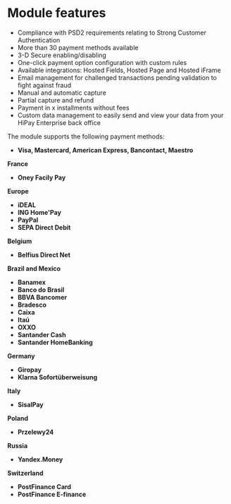 # Module features

* Compliance with PSD2 requirements relating to Strong Customer Authentication
* More than 30 payment methods available
* 3-D Secure enabling/disabling
* One-click payment option configuration with custom rules
* Available integrations: Hosted Fields, Hosted Page and Hosted iFrame
* Email management for challenged transactions pending validation to fight against fraud
* Manual and automatic capture
* Partial capture and refund
* Payment in x installments without fees
* Custom data management to easily send and view your data from your HiPay Enterprise back office

The module supports the following payment methods:

 * **Visa, Mastercard, American Express, Bancontact, Maestro**

**France**

 * **Oney Facily Pay**

**Europe**

 * **iDEAL**
 * **ING Home'Pay**
 * **PayPal**
 * **SEPA Direct Debit**

**Belgium**

  * **Belfius Direct Net**
  
 **Brazil and Mexico**

 * **Banamex**
 * **Banco do Brasil**
 * **BBVA Bancomer**
 * **Bradesco**
 * **Caixa**
 * **Itaú**
 * **OXXO**
 * **Santander Cash**
 * **Santander HomeBanking**

**Germany**

 * **Giropay**
 * **Klarna Sofortüberweisung**

**Italy**

  * **SisalPay**

**Poland**
 
 * **Przelewy24**

**Russia**
 
 * **Yandex.Money**
 
 **Switzerland**

 * **PostFinance Card**
 * **PostFinance E-finance**


